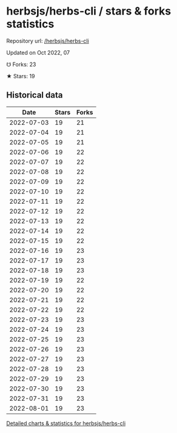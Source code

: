 # herbsjs/herbs-cli / stars & forks statistics

Repository url: [/herbsjs/herbs-cli](https://github.com/herbsjs/herbs-cli)

Updated on Oct 2022, 07

☋ Forks: 23

★ Stars: 19

## Historical data
| Date | Stars | Forks |
|------|-------|-------|
| 2022-07-03 | 19 | 21 | 
| 2022-07-04 | 19 | 21 | 
| 2022-07-05 | 19 | 21 | 
| 2022-07-06 | 19 | 22 | 
| 2022-07-07 | 19 | 22 | 
| 2022-07-08 | 19 | 22 | 
| 2022-07-09 | 19 | 22 | 
| 2022-07-10 | 19 | 22 | 
| 2022-07-11 | 19 | 22 | 
| 2022-07-12 | 19 | 22 | 
| 2022-07-13 | 19 | 22 | 
| 2022-07-14 | 19 | 22 | 
| 2022-07-15 | 19 | 22 | 
| 2022-07-16 | 19 | 23 | 
| 2022-07-17 | 19 | 23 | 
| 2022-07-18 | 19 | 23 | 
| 2022-07-19 | 19 | 22 | 
| 2022-07-20 | 19 | 22 | 
| 2022-07-21 | 19 | 22 | 
| 2022-07-22 | 19 | 22 | 
| 2022-07-23 | 19 | 23 | 
| 2022-07-24 | 19 | 23 | 
| 2022-07-25 | 19 | 23 | 
| 2022-07-26 | 19 | 23 | 
| 2022-07-27 | 19 | 23 | 
| 2022-07-28 | 19 | 23 | 
| 2022-07-29 | 19 | 23 | 
| 2022-07-30 | 19 | 23 | 
| 2022-07-31 | 19 | 23 | 
| 2022-08-01 | 19 | 23 | 


[Detailed charts & statistics for herbsjs/herbs-cli](https://reviewgithub.com/rep/herbsjs/herbs-cli)

